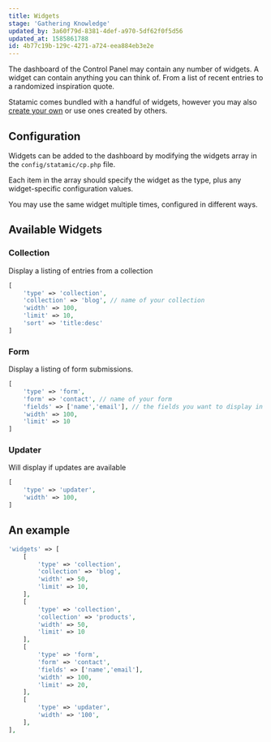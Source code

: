 ```yaml
---
title: Widgets
stage: 'Gathering Knowledge'
updated_by: 3a60f79d-8381-4def-a970-5df62f0f5d56
updated_at: 1585861788
id: 4b77c19b-129c-4271-a724-eea884eb3e2e
---
```

The dashboard of the Control Panel may contain any number of widgets. A widget can contain anything you can think of. From a list of recent entries to a randomized inspiration quote.

Statamic comes bundled with a handful of widgets, however you may also [create your own](https://statamic.dev/extending/widgets) or use ones created by others.

## Configuration
Widgets can be added to the dashboard by modifying the widgets array in the `config/statamic/cp.php` file.

Each item in the array should specify the widget as the type, plus any widget-specific configuration values. 

You may use the same widget multiple times, configured in different ways.

## Available Widgets

### Collection

Display a listing of entries from a collection

``` php
[
	'type' => 'collection',
	'collection' => 'blog', // name of your collection
	'width' => 100,
	'limit' => 10,
	'sort' => 'title:desc'
]
```

### Form

Display a listing of form submissions.

``` php
[
	'type' => 'form',
	'form' => 'contact', // name of your form
    'fields' => ['name','email'], // the fields you want to display in the widget
	'width' => 100,
	'limit' => 10
]
```

### Updater

Will display if updates are available

``` php
[
	'type' => 'updater',
	'width' => 100,
]
```

## An example

``` php
'widgets' => [
    [
        'type' => 'collection',
        'collection' => 'blog',
        'width' => 50,
        'limit' => 10,
    ],
    [
        'type' => 'collection',
        'collection' => 'products',
        'width' => 50,
        'limit' => 10
    ],
    [
        'type' => 'form',
        'form' => 'contact',
        'fields' => ['name','email'],
        'width' => 100,
        'limit' => 20,
    ],
    [
        'type' => 'updater',
        'width' => '100',
    ],
],

```
